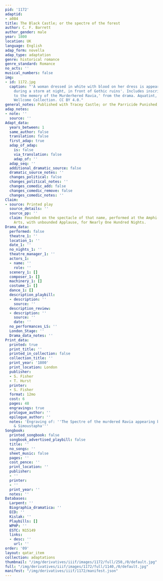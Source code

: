 ```yaml
---
pid: '1172'
adaptid:
- a084
title: The Black Castle; or the spectre of the forest
author: C. F. Barrett
author_gender: male
year: 1800
location: UK
language: English
adap_form: novella
adap_type: adaptation
genre: historical romance
genre_standard: Romance
no_acts: ''
musical_numbers: false
img:
- id: 1172.jpg
  caption: "'A woman dressed in white with blood on her dress is appearing to a man
    during a storm at night, in front of Gothic ruins'. Includes inscription: 'Sacred
    to the memory of the Murderhered Ravia,' from the drama. Aquatint, ca. 1850(?).
    Wellcome Collection. CC BY 4.0."
general_notes: Published with Tracey Castle; or the Parricide Punished, a Gothic Story
adap_notes:
- note: ''
  source: ''
Adapt_data:
  years_between: 1
  same_author: false
  translation: false
  first_adap: true
  adap_of_adap:
    is: false
    via_translation: false
    adap_of: ''
  adap_seq: ''
  additional_dramatic_source: false
  dramatic_source_notes: ''
  changes_political: false
  changes_political_notes: ''
  changes_comedic_add: false
  changes_comedic_remove: false
  changes_comedic_notes: ''
Claim:
- source: Printed play
  source_details: ''
  source_pp: ''
  claim: Founded on the spectacle of that name, performed at the Amphi-Theatre of
    Arts, with unbounded Applause, for Nearly One Hundred Nights.
Drama_data:
  performed: false
  theatre_1: ''
  location_1: ''
  date_1: ''
  no_nights_1: ''
  theatre_manager_1: ''
  actors_1:
  - name: ''
    role: ''
  scenery_1: []
  composer_1: []
  machinery_1: []
  costume_1: []
  dance_1: []
  description_playbill:
  - description: ''
    source: ''
  description_review:
  - description: ''
    source: ''
    date: ''
  no_performances_LS: ''
  London_Stage: ''
  Drama_data_notes: ''
Print_data:
  printed: true
  print_title: ''
  printed_in_collection: false
  collection_title: ''
  print_year: '1800'
  print_location: London
  publisher:
  - S. Fisher
  - T. Hurst
  printer:
  - S. Fisher
  format: 12mo
  cost: 6
  pages: 48
  engravings: true
  prologue_author: ''
  epilogue_author: ''
  notes: 'Engraving of: ''The Spectre of the murdered Ravia appearing before Carem
    & Simoustapha'''
Songbook:
  printed_songbook: false
  songbook_advertised_playbill: false
  title: ''
  no_songs: ''
  sheet_music: false
  pages: ''
  cost_pence: ''
  print_location: ''
  publisher:
  - ''
  printer:
  - ''
  print_year: ''
  notes: ''
Databases:
  Larpent: ''
  Biographia_dramatica: ''
  ECD: ''
  Kislak: ''
  Playbills: []
  WPHP: ''
  ESTC: N15149
  links:
  - desc: ''
    url: ''
order: '09'
layout: qatar_item
collection: adaptations
thumbnail: "/img/derivatives/iiif/images/1172/full/250,/0/default.jpg"
full: "/img/derivatives/iiif/images/1172/full/1140,/0/default.jpg"
manifest: "/img/derivatives/iiif/1172/manifest.json"
---
```

